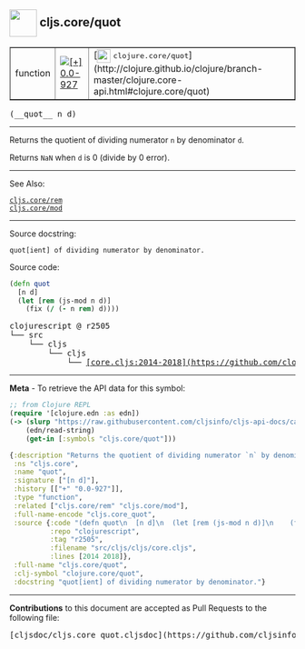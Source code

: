 ## <img width="48px" valign="middle" src="http://i.imgur.com/Hi20huC.png"> cljs.core/quot

 <table border="1">
<tr>

<td>function</td>
<td><a href="https://github.com/cljsinfo/cljs-api-docs/tree/0.0-927"><img valign="middle" alt="[+] 0.0-927" src="https://img.shields.io/badge/+-0.0--927-lightgrey.svg"></a> </td>
<td>
[<img height="24px" valign="middle" src="http://i.imgur.com/1GjPKvB.png"> <samp>clojure.core/quot</samp>](http://clojure.github.io/clojure/branch-master/clojure.core-api.html#clojure.core/quot)
</td>
</tr>
</table>

 <samp>
(__quot__ n d)<br>
</samp>

---

Returns the quotient of dividing numerator `n` by denominator `d`.

Returns `NaN` when `d` is 0 (divide by 0 error).

---


See Also:

[`cljs.core/rem`](cljs.core_rem.md)<br>
[`cljs.core/mod`](cljs.core_mod.md)<br>

---

Source docstring:

```
quot[ient] of dividing numerator by denominator.
```

Source code:

```clj
(defn quot
  [n d]
  (let [rem (js-mod n d)]
    (fix (/ (- n rem) d))))
```

 <pre>
clojurescript @ r2505
└── src
    └── cljs
        └── cljs
            └── <ins>[core.cljs:2014-2018](https://github.com/clojure/clojurescript/blob/r2505/src/cljs/cljs/core.cljs#L2014-L2018)</ins>
</pre>


---

__Meta__ - To retrieve the API data for this symbol:

```clj
;; from Clojure REPL
(require '[clojure.edn :as edn])
(-> (slurp "https://raw.githubusercontent.com/cljsinfo/cljs-api-docs/catalog/cljs-api.edn")
    (edn/read-string)
    (get-in [:symbols "cljs.core/quot"]))
```

```clj
{:description "Returns the quotient of dividing numerator `n` by denominator `d`.\n\nReturns `NaN` when `d` is 0 (divide by 0 error).",
 :ns "cljs.core",
 :name "quot",
 :signature ["[n d]"],
 :history [["+" "0.0-927"]],
 :type "function",
 :related ["cljs.core/rem" "cljs.core/mod"],
 :full-name-encode "cljs.core_quot",
 :source {:code "(defn quot\n  [n d]\n  (let [rem (js-mod n d)]\n    (fix (/ (- n rem) d))))",
          :repo "clojurescript",
          :tag "r2505",
          :filename "src/cljs/cljs/core.cljs",
          :lines [2014 2018]},
 :full-name "cljs.core/quot",
 :clj-symbol "clojure.core/quot",
 :docstring "quot[ient] of dividing numerator by denominator."}

```

---

__Contributions__ to this document are accepted as Pull Requests to the following file:

 <pre>
[cljsdoc/cljs.core_quot.cljsdoc](https://github.com/cljsinfo/cljs-api-docs/blob/master/cljsdoc/cljs.core_quot.cljsdoc)
</pre>

